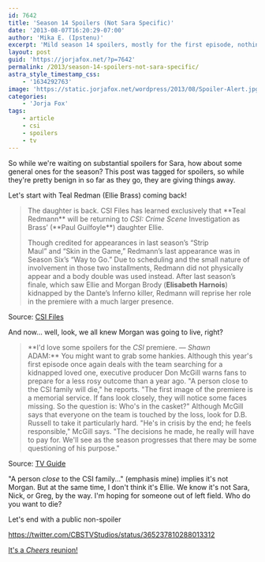```yaml
---
id: 7642
title: 'Season 14 Spoilers (Not Sara Specific)'
date: '2013-08-07T16:20:29-07:00'
author: 'Mika E. (Ipstenu)'
excerpt: 'Mild season 14 spoilers, mostly for the first episode, nothing Sara specific.'
layout: post
guid: 'https://jorjafox.net/?p=7642'
permalink: /2013/season-14-spoilers-not-sara-specific/
astra_style_timestamp_css:
    - '1634292763'
image: 'https://static.jorjafox.net/wordpress/2013/08/Spoiler-Alert.jpg'
categories:
    - 'Jorja Fox'
tags:
    - article
    - csi
    - spoilers
    - tv
---
```


So while we're waiting on substantial spoilers for Sara, how about some general ones for the season? This post was tagged for spoilers, so while they're pretty benign in so far as they go, they are giving things away.

Let's start with Teal Redman (Ellie Brass) coming back!
<blockquote>The daughter is back. CSI Files has learned exclusively that **Teal Redmann** will be returning to <em>CSI: Crime Scene</em> Investigation as Brass’ (**Paul Guilfoyle**) daughter Ellie.

Though credited for appearances in last season’s “Strip Maul” and “Skin in the Game,” Redmann’s last appearance was in Season Six’s “Way to Go.” Due to scheduling and the small nature of involvement in those two installments, Redmann did not physically appear and a body double was used instead. After last season’s finale, which saw Ellie and Morgan Brody (**Elisabeth Harnois**) kidnapped by the Dante’s Inferno killer, Redmann will reprise her role in the premiere with a much larger presence.</blockquote>
Source: <a href="http://www.csifiles.com/content/2013/08/teal-redmann-returns-to-csi-for-season-14-premiere/">CSI Files</a>

And now... well, look, we all knew Morgan was going to live, right?
<blockquote>**I'd love some spoilers for the <em>CSI </em>premiere. — <em>Shawn</em>
ADAM:** You might want to grab some hankies. Although this year's first episode once again deals with the team searching for a kidnapped loved one, executive producer Don McGill warns fans to prepare for a less rosy outcome than a year ago. "A person close to the CSI family will die," he reports. "The first image of the premiere is a memorial service. If fans look closely, they will notice some faces missing. So the question is: Who's in the casket?" Although McGill says that everyone on the team is touched by the loss, look for D.B. Russell to take it particularly hard. "He's in crisis by the end; he feels responsible," McGill says. "The decisions he made, he really will have to pay for. We'll see as the season progresses that there may be some questioning of his purpose."</blockquote>
Source: <a href="http://www.tvguide.com/News/Mega-Buzz-Greys-Bones-New-Girl-Spoilers-1068946.aspx">TV Guide</a>

"A person <em>close</em> to the CSI family..." (emphasis mine) implies it's not Morgan. But at the same time, I don't think it's Ellie. We know it's not Sara, Nick, or Greg, by the way. I'm hoping for someone out of left field. Who do you want to die?

Let's end with a public non-spoiler

https://twitter.com/CBSTVStudios/status/365237810288013312

<a href="http://insidetv.ew.com/2013/08/07/csi-scoop-ted-danson-reunites-with-cheers-co-star/">It's a <em>Cheers</em> reunion!</a>
